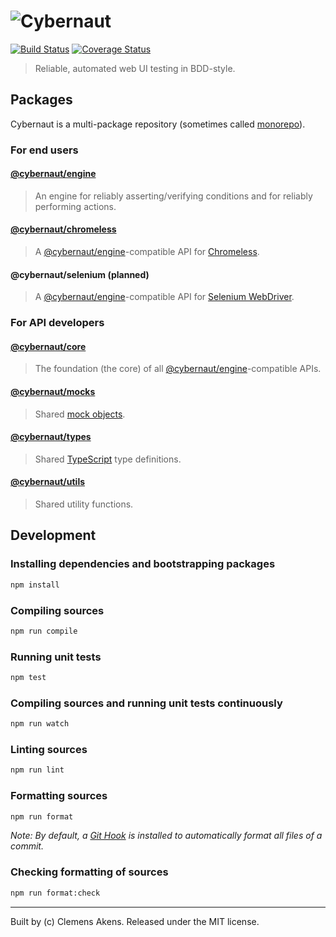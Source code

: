 # ![Cybernaut](https://clebert.github.io/cybernaut/images/logo.svg)

[![Build Status](https://travis-ci.org/clebert/cybernaut.svg?branch=master)](https://travis-ci.org/clebert/cybernaut)
[![Coverage Status](https://coveralls.io/repos/github/clebert/cybernaut/badge.svg?branch=master)](https://coveralls.io/github/clebert/cybernaut?branch=master)

> Reliable, automated web UI testing in BDD-style.

## Packages

Cybernaut is a multi-package repository (sometimes called [monorepo](https://github.com/babel/babel/blob/master/doc/design/monorepo.md)).

### For end users

#### [@cybernaut/engine](https://github.com/clebert/cybernaut/tree/master/%40cybernaut/engine)

> An engine for reliably asserting/verifying conditions and for reliably performing actions.

#### [@cybernaut/chromeless](https://github.com/clebert/cybernaut/tree/master/%40cybernaut/chromeless)

> A [@cybernaut/engine](https://github.com/clebert/cybernaut/tree/master/%40cybernaut/engine)-compatible API for [Chromeless](https://github.com/graphcool/chromeless).

#### @cybernaut/selenium (planned)

> A [@cybernaut/engine](https://github.com/clebert/cybernaut/tree/master/%40cybernaut/engine)-compatible API for [Selenium WebDriver](http://www.seleniumhq.org/projects/webdriver/).

### For API developers

#### [@cybernaut/core](https://github.com/clebert/cybernaut/tree/master/%40cybernaut/core)

> The foundation (the core) of all [@cybernaut/engine](https://github.com/clebert/cybernaut/tree/master/%40cybernaut/engine)-compatible APIs.

#### [@cybernaut/mocks](https://github.com/clebert/cybernaut/tree/master/%40cybernaut/mocks)

> Shared [mock objects](https://en.wikipedia.org/wiki/Mock_object).

#### [@cybernaut/types](https://github.com/clebert/cybernaut/tree/master/%40cybernaut/types)

> Shared [TypeScript](http://www.typescriptlang.org/) type definitions.

#### [@cybernaut/utils](https://github.com/clebert/cybernaut/tree/master/%40cybernaut/utils)

> Shared utility functions.

## Development

### Installing dependencies and bootstrapping packages

```sh
npm install
```

### Compiling sources

```sh
npm run compile
```

### Running unit tests

```sh
npm test
```

### Compiling sources and running unit tests continuously

```sh
npm run watch
```

### Linting sources

```sh
npm run lint
```

### Formatting sources

```sh
npm run format
```

*Note: By default, a [Git Hook](https://git-scm.com/docs/githooks) is installed to automatically format all files of a commit.*

### Checking formatting of sources

```sh
npm run format:check
```

---
Built by (c) Clemens Akens. Released under the MIT license.
